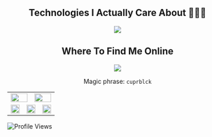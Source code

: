 <div align="center">
<h2> Technologies I Actually Care About 👨🏻‍💻 </h2> 
<a href="#">
    <img src="https://skillicons.dev/icons?i=python,c,java,nodejs,fortran,php,mysql,figma,flutter,mongodb,wordpress,cs,unity,robloxstudio,lua,linux,git,bash,electron,cpp,cloudflare,html,css,tailwind,js&perline=10" />
</a>
<h2> Where To Find Me Online </h2> 
<a href="#">
    <img src="https://skillicons.dev/icons?i=gmail,discord,instagram,twitter&perline=10" />
</a>
<br/>
  
Magic phrase: `cuprblck`

</div>

<table width="100%" align="center">
  <tr>
    <td colspan="3" align="center"><a href="https://github.com/cooperblacks/github-readme-stats">
      <picture>
        <source
          srcset="https://github-readme-stats.vercel.app/api?username=cooperblacks&show_icons=true&hide_border=true&count_private=true&include_all_commits=true&number_format=long&bg_color=00000000&theme=light"
          media="(prefers-color-scheme: dark)" />
        <source
          srcset="https://github-readme-stats.vercel.app/api?username=cooperblacks&show_icons=true&hide_border=true&count_private=true&include_all_commits=true&number_format=long&bg_color=00000000"
          media="(prefers-color-scheme: light), (prefers-color-scheme: no-preference)" />
        <img src="https://github-readme-stats.vercel.app/api?username=cooperblacks&show_icons=true&hide_border=true&count_private=true&include_all_commits=true&number_format=long" height="100%" />
      </picture>
    </a></td>
    <td colspan="3" align="center"><a href="https://github.com/cooperblacks/github-readme-streak-stats">
      <picture>
        <source
          srcset="https://github-readme-streak-stats-mirror.vercel.app/?user=cooperblacks&mode=weekly&hide_border=true&background=00000000&theme=light"
          media="(prefers-color-scheme: light)" />
        <source
          srcset="https://github-readme-streak-stats-mirror.vercel.app/?user=cooperblacks&mode=weekly&hide_border=true&background=00000000"
          media="(prefers-color-scheme: light), (prefers-color-scheme: no-preference)" />
        <img src="https://github-readme-streak-stats-mirror.vercel.app/?user=cooperblacks&mode=weekly&hide_border=true" height="100%" />
      </picture>
    </a></td>
  </tr>
  <tr>
    <td colspan="2" align="center"><a href="https://github.com/cooperblacks/github-profile-summary-cards">
      <picture>
        <source
          srcset="http://github-profile-summary-cards-mirror.vercel.app/api/cards/repos-per-language?username=cooperblacks&border_color=0000&bg_color=0000&theme=nord_dark"
          media="(prefers-color-scheme: dark)" />
        <source
          srcset="http://github-profile-summary-cards-mirror.vercel.app/api/cards/repos-per-language?username=cooperblacks&border_color=0000&bg_color=0000&theme=nord_bright"
          media="(prefers-color-scheme: light), (prefers-color-scheme: no-preference)" />
        <img src="http://github-profile-summary-cards-mirror.vercel.app/api/cards/repos-per-language?username=cooperblacks&border_color=0000&bg_color=0000" height="100%" />
      </picture>
    </a></td>
    <td colspan="2" align="center"><a href="https://github.com/cooperblacks/github-profile-summary-cards">
      <picture>
        <source
          srcset="http://github-profile-summary-cards-mirror.vercel.app/api/cards/most-commit-language?username=cooperblacks&border_color=0000&bg_color=0000&theme=nord_dark"
          media="(prefers-color-scheme: dark)" />
        <source
          srcset="http://github-profile-summary-cards-mirror.vercel.app/api/cards/most-commit-language?username=cooperblacks&border_color=0000&bg_color=0000&theme=nord_bright"
          media="(prefers-color-scheme: light), (prefers-color-scheme: no-preference)" />
        <img src="http://github-profile-summary-cards-mirror.vercel.app/api/cards/most-commit-language?username=cooperblacks&border_color=0000&bg_color=0000" height="100%" />
      </picture>
    </a></td>
    <td colspan="2" align="center"><a href="https://github.com/cooperblacks/github-profile-summary-cards">
      <picture>
        <source
          srcset="http://github-profile-summary-cards-mirror.vercel.app/api/cards/productive-time?username=cooperblacks&utcOffset=8&border_color=0000&bg_color=0000&theme=nord_dark"
          media="(prefers-color-scheme: dark)" />
        <source
          srcset="http://github-profile-summary-cards-mirror.vercel.app/api/cards/productive-time?username=cooperblacks&utcOffset=-4&border_color=0000&bg_color=0000&theme=nord_bright"
          media="(prefers-color-scheme: light), (prefers-color-scheme: no-preference)" />
        <img src="http://github-profile-summary-cards-mirror.vercel.app/api/cards/productive-time?username=cooperblacks&utcOffset=-4&border_color=0000&bg_color=0000" height="100%" />
      </picture>
    </a></td>
  </tr>
</table>


![Profile Views](https://komarev.com/ghpvc/?username=cooperblacks&color=blue)
